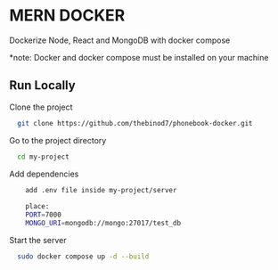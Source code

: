 
# MERN DOCKER

Dockerize Node, React and MongoDB with docker compose

*note: Docker and docker compose must be installed on your machine
## Run Locally

Clone the project

```bash
  git clone https://github.com/thebinod7/phonebook-docker.git
```

Go to the project directory

```bash
  cd my-project
```

Add dependencies

```bash
    add .env file inside my-project/server
    
    place:
    PORT=7000
    MONGO_URI=mongodb://mongo:27017/test_db
```

Start the server

```bash
  sudo docker compose up -d --build
```
